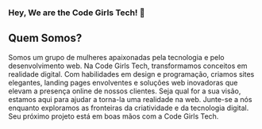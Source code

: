 ### Hey, We are the Code Girls Tech! 👋

<h2>Quem Somos?</h2>
Somos um grupo de mulheres apaixonadas pela tecnologia e pelo desenvolvimento web. Na Code Girls Tech, transformamos conceitos em realidade digital. Com habilidades em design e programação, criamos sites elegantes, landing pages envolventes e soluções web inovadoras que elevam a presença online de nossos clientes. Seja qual for a sua visão, estamos aqui para ajudar a torna-la uma realidade na web. Junte-se a nós enquanto exploramos as fronteiras da criatividade e da tecnologia digital. Seu próximo projeto está em boas mãos com a Code Girls Tech.
